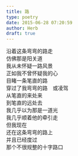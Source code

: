 ```yaml
---  
title: 路  
type: poetry  
date: 2015-06-28 07:20:59  
author: Herb  
draft: true
---  
```

沿着这条弯弯的路走  
仿佛那是阳关道  
我从未怀疑一路风景  
正如我不曾怀疑我的心    
目睹一条笔直的路  
穿过了我弯弯的路　或凌驾  
从笔直的来处来  
到笔直的远处去  
我几乎以为那是一道光  
我几乎顺着他的牵引走    
但我现在  
还在这条弯弯的路上  
并且已经度过  
那个不很规整的十字路口
